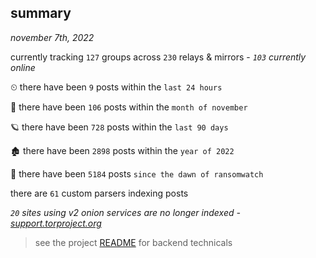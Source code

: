 
## summary
_november 7th, 2022_

currently tracking `127` groups across `230` relays & mirrors - _`103` currently online_

⏲ there have been `9` posts within the `last 24 hours`

🦈 there have been `106` posts within the `month of november`

🪐 there have been `728` posts within the `last 90 days`

🏚 there have been `2898` posts within the `year of 2022`

🦕 there have been `5184` posts `since the dawn of ransomwatch`

there are `61` custom parsers indexing posts

_`20` sites using v2 onion services are no longer indexed - [support.torproject.org](https://support.torproject.org/onionservices/v2-deprecation/)_

> see the project [README](https://github.com/joshhighet/ransomwatch#ransomwatch--) for backend technicals
